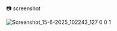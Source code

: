 📷 screenshot



![Screenshot_15-6-2025_102243_127 0 0 1](https://github.com/user-attachments/assets/c187213a-69a6-4195-927c-4e3a319e3f06)
